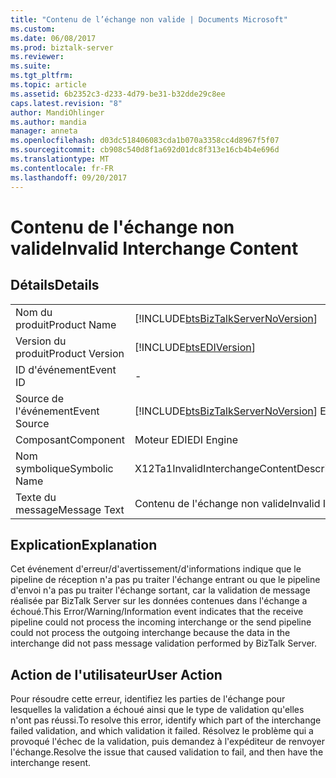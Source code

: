 ```yaml
---
title: "Contenu de l’échange non valide | Documents Microsoft"
ms.custom: 
ms.date: 06/08/2017
ms.prod: biztalk-server
ms.reviewer: 
ms.suite: 
ms.tgt_pltfrm: 
ms.topic: article
ms.assetid: 6b2352c3-d233-4d79-be31-b32dde29c8ee
caps.latest.revision: "8"
author: MandiOhlinger
ms.author: mandia
manager: anneta
ms.openlocfilehash: d03dc518406083cda1b070a3358cc4d8967f5f07
ms.sourcegitcommit: cb908c540d8f1a692d01dc8f313e16cb4b4e696d
ms.translationtype: MT
ms.contentlocale: fr-FR
ms.lasthandoff: 09/20/2017
---
```

# <a name="invalid-interchange-content"></a><span data-ttu-id="84d78-102">Contenu de l'échange non valide</span><span class="sxs-lookup"><span data-stu-id="84d78-102">Invalid Interchange Content</span></span>
## <a name="details"></a><span data-ttu-id="84d78-103">Détails</span><span class="sxs-lookup"><span data-stu-id="84d78-103">Details</span></span>  
  
|||  
|-|-|  
|<span data-ttu-id="84d78-104">Nom du produit</span><span class="sxs-lookup"><span data-stu-id="84d78-104">Product Name</span></span>|[!INCLUDE[btsBizTalkServerNoVersion](../includes/btsbiztalkservernoversion-md.md)]|  
|<span data-ttu-id="84d78-105">Version du produit</span><span class="sxs-lookup"><span data-stu-id="84d78-105">Product Version</span></span>|[!INCLUDE[btsEDIVersion](../includes/btsediversion-md.md)]|  
|<span data-ttu-id="84d78-106">ID d'événement</span><span class="sxs-lookup"><span data-stu-id="84d78-106">Event ID</span></span>|-|  
|<span data-ttu-id="84d78-107">Source de l'événement</span><span class="sxs-lookup"><span data-stu-id="84d78-107">Event Source</span></span>|[!INCLUDE[btsBizTalkServerNoVersion](../includes/btsbiztalkservernoversion-md.md)]<span data-ttu-id="84d78-108"> EDI</span><span class="sxs-lookup"><span data-stu-id="84d78-108"> EDI</span></span>|  
|<span data-ttu-id="84d78-109">Composant</span><span class="sxs-lookup"><span data-stu-id="84d78-109">Component</span></span>|<span data-ttu-id="84d78-110">Moteur EDI</span><span class="sxs-lookup"><span data-stu-id="84d78-110">EDI Engine</span></span>|  
|<span data-ttu-id="84d78-111">Nom symbolique</span><span class="sxs-lookup"><span data-stu-id="84d78-111">Symbolic Name</span></span>|<span data-ttu-id="84d78-112">X12Ta1InvalidInterchangeContentDescription</span><span class="sxs-lookup"><span data-stu-id="84d78-112">X12Ta1InvalidInterchangeContentDescription</span></span>|  
|<span data-ttu-id="84d78-113">Texte du message</span><span class="sxs-lookup"><span data-stu-id="84d78-113">Message Text</span></span>|<span data-ttu-id="84d78-114">Contenu de l'échange non valide</span><span class="sxs-lookup"><span data-stu-id="84d78-114">Invalid Interchange Content</span></span>|  
  
## <a name="explanation"></a><span data-ttu-id="84d78-115">Explication</span><span class="sxs-lookup"><span data-stu-id="84d78-115">Explanation</span></span>  
 <span data-ttu-id="84d78-116">Cet événement d'erreur/d'avertissement/d'informations indique que le pipeline de réception n'a pas pu traiter l'échange entrant ou que le pipeline d'envoi n'a pas pu traiter l'échange sortant, car la validation de message réalisée par BizTalk Server sur les données contenues dans l'échange a échoué.</span><span class="sxs-lookup"><span data-stu-id="84d78-116">This Error/Warning/Information event indicates that the receive pipeline could not process the incoming interchange or the send pipeline could not process the outgoing interchange because the data in the interchange did not pass message validation performed by BizTalk Server.</span></span>  
  
## <a name="user-action"></a><span data-ttu-id="84d78-117">Action de l'utilisateur</span><span class="sxs-lookup"><span data-stu-id="84d78-117">User Action</span></span>  
 <span data-ttu-id="84d78-118">Pour résoudre cette erreur, identifiez les parties de l'échange pour lesquelles la validation a échoué ainsi que le type de validation qu'elles n'ont pas réussi.</span><span class="sxs-lookup"><span data-stu-id="84d78-118">To resolve this error, identify which part of the interchange failed validation, and which validation it failed.</span></span> <span data-ttu-id="84d78-119">Résolvez le problème qui a provoqué l'échec de la validation, puis demandez à l'expéditeur de renvoyer l'échange.</span><span class="sxs-lookup"><span data-stu-id="84d78-119">Resolve the issue that caused validation to fail, and then have the interchange resent.</span></span>